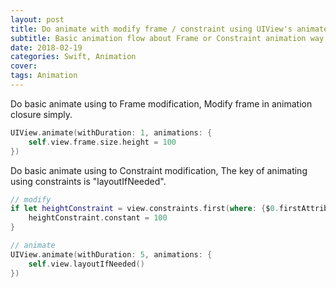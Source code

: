 ```yaml
---
layout: post
title: Do animate with modify frame / constraint using UIView's animate function.
subtitle: Basic animation flow about Frame or Constraint animation way.
date: 2018-02-19
categories: Swift, Animation
cover:
tags: Animation
---
```


Do basic animate using to Frame modification,
Modify frame in animation closure simply.

```swift
UIView.animate(withDuration: 1, animations: {
    self.view.frame.size.height = 100
})
```

Do basic animate using to Constraint modification,
The key of animating using constraints is "layoutIfNeeded".

```swift
// modify
if let heightConstraint = view.constraints.first(where: {$0.firstAttribute == .height}) {
    heightConstraint.constant = 100
}

// animate
UIView.animate(withDuration: 5, animations: {
    self.view.layoutIfNeeded()
})
```
